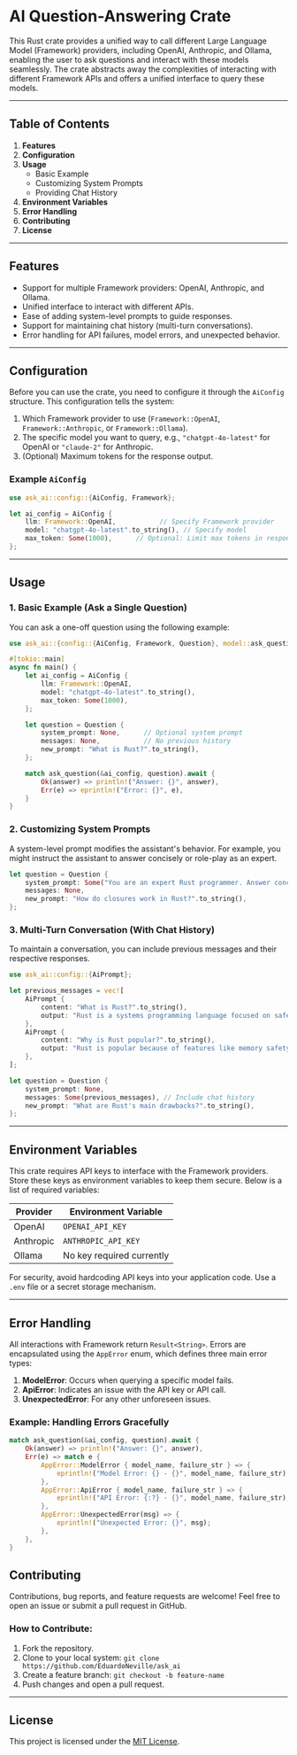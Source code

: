 # AI Question-Answering Crate

This Rust crate provides a unified way to call different Large Language Model (Framework) providers, including OpenAI, Anthropic, and Ollama, enabling the user to ask questions and interact with these models seamlessly. The crate abstracts away the complexities of interacting with different Framework APIs and offers a unified interface to query these models.

---

## Table of Contents

1. **Features**
2. **Configuration**
3. **Usage**
   - Basic Example
   - Customizing System Prompts
   - Providing Chat History
4. **Environment Variables**
5. **Error Handling**
6. **Contributing**
7. **License**

---

## Features

- Support for multiple Framework providers: OpenAI, Anthropic, and Ollama.
- Unified interface to interact with different APIs.
- Ease of adding system-level prompts to guide responses.
- Support for maintaining chat history (multi-turn conversations).
- Error handling for API failures, model errors, and unexpected behavior.

---

## Configuration

Before you can use the crate, you need to configure it through the `AiConfig` structure. This configuration tells the system:
1. Which Framework provider to use (`Framework::OpenAI`, `Framework::Anthropic`, or `Framework::Ollama`).
2. The specific model you want to query, e.g., `"chatgpt-4o-latest"` for OpenAI or `"claude-2"` for Anthropic.
3. (Optional) Maximum tokens for the response output.

### Example `AiConfig`

```rust
use ask_ai::config::{AiConfig, Framework};

let ai_config = AiConfig {
    llm: Framework::OpenAI,           // Specify Framework provider
    model: "chatgpt-4o-latest".to_string(), // Specify model
    max_token: Some(1000),      // Optional: Limit max tokens in response
};
```

---

## Usage

### 1. Basic Example (Ask a Single Question)

You can ask a one-off question using the following example:

```rust
use ask_ai::{config::{AiConfig, Framework, Question}, model::ask_question};

#[tokio::main]
async fn main() {
    let ai_config = AiConfig {
        llm: Framework::OpenAI,
        model: "chatgpt-4o-latest".to_string(),
        max_token: Some(1000),
    };

    let question = Question {
        system_prompt: None,      // Optional system prompt
        messages: None,           // No previous history
        new_prompt: "What is Rust?".to_string(),
    };

    match ask_question(&ai_config, question).await {
        Ok(answer) => println!("Answer: {}", answer),
        Err(e) => eprintln!("Error: {}", e),
    }
}
```

### 2. Customizing System Prompts

A system-level prompt modifies the assistant's behavior. For example, you might instruct the assistant to answer concisely or role-play as an expert.

```rust
let question = Question {
    system_prompt: Some("You are an expert Rust programmer. Answer concisely.".to_string()), // Custom prompt
    messages: None,
    new_prompt: "How do closures work in Rust?".to_string(),
};
```

### 3. Multi-Turn Conversation (With Chat History)

To maintain a conversation, you can include previous messages and their respective responses.

```rust
use ask_ai::config::{AiPrompt};

let previous_messages = vec![
    AiPrompt {
        content: "What is Rust?".to_string(),
        output: "Rust is a systems programming language focused on safety, speed, and concurrency.".to_string(),
    },
    AiPrompt {
        content: "Why is Rust popular?".to_string(),
        output: "Rust is popular because of features like memory safety, modern tooling, and high performance.".to_string(),
    },
];

let question = Question {
    system_prompt: None,
    messages: Some(previous_messages), // Include chat history
    new_prompt: "What are Rust's main drawbacks?".to_string(),
};
```

---

## Environment Variables

This crate requires API keys to interface with the Framework providers. Store these keys as environment variables to keep them secure. Below is a list of required variables:

| Provider   | Environment Variable      |
|------------|---------------------------|
| OpenAI     | `OPENAI_API_KEY`          |
| Anthropic  | `ANTHROPIC_API_KEY`       |
| Ollama     | No key required currently |

For security, avoid hardcoding API keys into your application code. Use a `.env` file or a secret storage mechanism.

---

## Error Handling

All interactions with Framework return `Result<String>`. Errors are encapsulated using the `AppError` enum, which defines three main error types:

1. **ModelError**: Occurs when querying a specific model fails.
2. **ApiError**: Indicates an issue with the API key or API call.
3. **UnexpectedError**: For any other unforeseen issues.

### Example: Handling Errors Gracefully

```rust
match ask_question(&ai_config, question).await {
    Ok(answer) => println!("Answer: {}", answer),
    Err(e) => match e {
        AppError::ModelError { model_name, failure_str } => {
            eprintln!("Model Error: {} - {}", model_name, failure_str);
        },
        AppError::ApiError { model_name, failure_str } => {
            eprintln!("API Error: {:?} - {}", model_name, failure_str);
        },
        AppError::UnexpectedError(msg) => {
            eprintln!("Unexpected Error: {}", msg);
        },
    },
}
```

## Contributing

Contributions, bug reports, and feature requests are welcome! Feel free to open an issue or submit a pull request in GitHub.

### How to Contribute:

1. Fork the repository.
2. Clone to your local system: `git clone https://github.com/EduardoNeville/ask_ai`
3. Create a feature branch: `git checkout -b feature-name`
4. Push changes and open a pull request.

---

## License

This project is licensed under the [MIT License](LICENSE).

